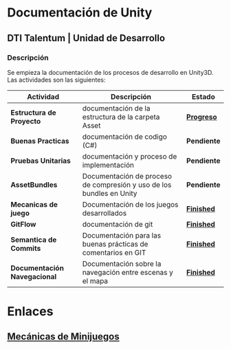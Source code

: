 # Documentación de Unity
## DTI Talentum | Unidad de Desarrollo
### Descripción
Se empieza la documentación de los procesos de desarrollo en Unity3D. Las actividades son las siguientes:

| **Actividad**                  | Descripción                                                          | Estado                                                                                                                                                                                                                                                                                                                                           |
| ------------------------------ | -------------------------------------------------------------------- | ------------------------------------------------------------------------------------------------------------------------------------------------------------------------------------------------------------------------------------------------------------------------------------------------------------------------------------------------ |
| **Estructura de Proyecto**     | documentación de la estructura de la carpeta Asset                   | **[Progreso](./unityStructure.md)**                                                                                                                                                                                                                                                                                                              |
| **Buenas Practicas**           | documentación de codigo (C#)                                         | **Pendiente**                                                                                                                                                                                                                                                                                                                                    |
| **Pruebas Unitarias**          | documentación y proceso de implementación                            | **Pendiente**                                                                                                                                                                                                                                                                                                                                    |
| **AssetBundles**               | Documentación de proceso de compresión y uso de los bundles en Unity | **Pendiente**                                                                                                                                                                                                                                                                                                                                    |
| **Mecanicas de juego**         | Documentación de los juegos desarrollados                            | **[Finished](https://drive.google.com/file/d/1lVl_8FHI4XZV-4kfltiTrOJ-f8OLk-ir/view?usp=sharing)**                                                                                                                                                                                                                                               |
| **GitFlow**                    | documentación de git                                                 | **[Finished](https://www.atlassian.com/es/git/tutorials/comparing-workflows/gitflow-workflow#:~:text=El%20flujo%20de%20trabajo%20Gitflow,pr%C3%A1cticas%20de%20implementaci%C3%B3n%20de%20DevOps.&text=El%20flujo%20de%20trabajo%20Gitflow%20define%20un%20modelo%20de%20creaci%C3%B3n,publicaci%C3%B3n%20del%20proyecto%20como%20fundamento.)** |
| **Semantica de Commits**       | Documentación para las buenas prácticas de comentarios en GIT        | **[Finished](https://gist.github.com/joshbuchea/6f47e86d2510bce28f8e7f42ae84c716)**                                                                                                                                                                                                                                                              |
| **Documentación Navegacional** | Documentación sobre la navegación entre escenas y el mapa            | **[Finished](https://drive.google.com/file/d/1p-qCK6nPSNWiDmwykZ6MnVn9Bja8buaI/view?usp=sharing)**                                                                                                                                                                                                                                               |


# Enlaces
## [Mecánicas de Minijuegos](Mecanicas/index.md)